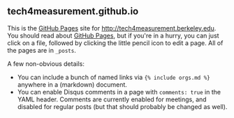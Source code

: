 tech4measurement.github.io
--------------------------

This is the [GitHub Pages]() site for <http://tech4measurement.berkeley.edu>.
You should read about [GitHub Pages](), but if you're in a hurry, you can just click on a file,
followed by clicking the little pencil icon to edit a page. All of the pages are in `_posts`.

A few non-obvious details:

 - You can include a bunch of named links via `{% include orgs.md %}` anywhere
   in a (markdown) document.
 - You can enable Disqus comments in a page with `comments: true` in the YAML
   header. Comments are currently enabled for meetings, and disabled for regular
   posts (but that should probably be changed as well).
